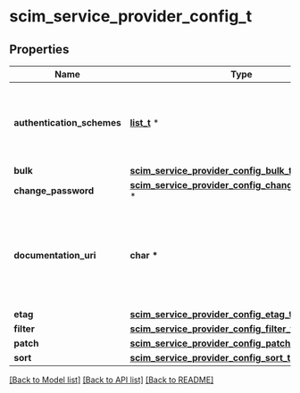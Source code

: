 # scim_service_provider_config_t

## Properties
Name | Type | Description | Notes
------------ | ------------- | ------------- | -------------
**authentication_schemes** | [**list_t**](scim_authentication_scheme.md) \* | A multi-valued complex type that specifies supported authentication scheme properties. | 
**bulk** | [**scim_service_provider_config_bulk_t**](scim_service_provider_config_bulk.md) \* |  | 
**change_password** | [**scim_service_provider_config_change_password_t**](scim_service_provider_config_change_password.md) \* |  | 
**documentation_uri** | **char \*** | An HTTP-addressable URL pointing to the service provider&#39;s human-consumable help documentation | 
**etag** | [**scim_service_provider_config_etag_t**](scim_service_provider_config_etag.md) \* |  | 
**filter** | [**scim_service_provider_config_filter_t**](scim_service_provider_config_filter.md) \* |  | 
**patch** | [**scim_service_provider_config_patch_t**](scim_service_provider_config_patch.md) \* |  | 
**sort** | [**scim_service_provider_config_sort_t**](scim_service_provider_config_sort.md) \* |  | 

[[Back to Model list]](../README.md#documentation-for-models) [[Back to API list]](../README.md#documentation-for-api-endpoints) [[Back to README]](../README.md)


